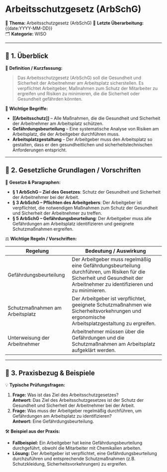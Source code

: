 # Arbeitsschutzgesetz (ArbSchG)
📌 **Thema:** Arbeitsschutzgesetz (ArbSchG)
📅 **Letzte Überarbeitung:** {{date:YYYY-MM-DD}}  
🗂 **Kategorie:** WISO  

---

## 🔹 1. Überblick

📖 **Definition / Kurzfassung:**  
>Das Arbeitsschutzgesetz (ArbSchG) soll die Gesundheit und Sicherheit der Arbeitnehmer am Arbeitsplatz sicherstellen. Es verpflichtet Arbeitgeber, Maßnahmen zum Schutz der Mitarbeiter zu ergreifen und Risiken zu minimieren, die die Sicherheit oder Gesundheit gefährden könnten.

🔑 **Wichtige Begriffe:**

- **[[Arbeitsschutz]]** – Alle Maßnahmen, die die Gesundheit und Sicherheit der Arbeitnehmer am Arbeitsplatz schützen.
- **Gefährdungsbeurteilung** – Eine systematische Analyse von Risiken am Arbeitsplatz, die der Arbeitgeber durchführen muss.
- **Arbeitsplatzgestaltung** – Der Arbeitgeber muss den Arbeitsplatz so gestalten, dass er den gesundheitlichen und sicherheitstechnischen Anforderungen entspricht.

---

## 🔹 2. Gesetzliche Grundlagen / Vorschriften

📜 **Gesetze & Paragraphen:**

- **§ 1 ArbSchG – Ziel des Gesetzes**: Schutz der Gesundheit und Sicherheit der Arbeitnehmer bei der Arbeit.
- **§ 3 ArbSchG – Pflichten des Arbeitgebers**: Der Arbeitgeber ist verpflichtet, die notwendigen Maßnahmen zum Schutz der Gesundheit und Sicherheit der Arbeitnehmer zu treffen.
- **§ 5 ArbSchG – Gefährdungsbeurteilung**: Der Arbeitgeber muss alle Gefährdungen am Arbeitsplatz identifizieren und geeignete Schutzmaßnahmen ergreifen.

⚖️ **Wichtige Regeln / Vorschriften:**

|Regelung|Bedeutung / Auswirkung|
|---|---|
|Gefährdungsbeurteilung|Der Arbeitgeber muss regelmäßig eine Gefährdungsbeurteilung durchführen, um Risiken für die Sicherheit und Gesundheit der Arbeitnehmer zu identifizieren und zu minimieren.|
|Schutzmaßnahmen am Arbeitsplatz|Der Arbeitgeber ist verpflichtet, geeignete Schutzmaßnahmen wie Sicherheitsvorkehrungen und ergonomische Arbeitsplatzgestaltung zu ergreifen.|
|Unterweisung der Arbeitnehmer|Arbeitnehmer müssen über die Gefährdungen und die Schutzmaßnahmen am Arbeitsplatz aufgeklärt werden.|

---

## 🔹 3. Praxisbezug & Beispiele

💡 **Typische Prüfungsfragen:**

1. **Frage:** Was ist das Ziel des Arbeitsschutzgesetzes?  
    **Antwort:** Das Ziel des Arbeitsschutzgesetzes ist der Schutz der Gesundheit und Sicherheit der Arbeitnehmer bei der Arbeit.
2. **Frage:** Was muss der Arbeitgeber regelmäßig durchführen, um Gefährdungen am Arbeitsplatz zu identifizieren?  
    **Antwort:** Eine Gefährdungsbeurteilung.

🛠 **Beispiel aus der Praxis:**

- **Fallbeispiel:** Ein Arbeitgeber hat keine Gefährdungsbeurteilung durchgeführt, obwohl die Mitarbeiter mit Chemikalien arbeiten.
- **Lösung:** Der Arbeitgeber ist verpflichtet, eine Gefährdungsbeurteilung durchzuführen und entsprechende Schutzmaßnahmen (z.B. Schutzkleidung, Sicherheitsvorkehrungen) zu ergreifen.
